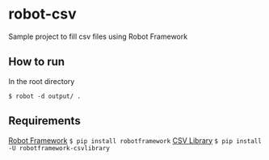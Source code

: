 # robot-csv

Sample project to fill csv files using Robot Framework

## How to run

In the root directory

`$ robot -d output/ .`

## Requirements

[Robot Framework](https://robotframework.org/)
`$ pip install robotframework`
[CSV Library](https://github.com/s4int/robotframework-CSVLibrary)
`$ pip install -U robotframework-csvlibrary`
